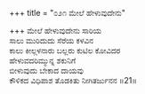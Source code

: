 +++
title = "೦೨೧ ಮೇಲೆ ಹೇಳುವುದೇನು"

+++
ಮೇಲೆ ಹೇಳುವುದೇನು ಸಾರಿಯ  
ಸಾಲು ಮುರಿದುದು ಸೆರೆಯ ಕಳವಿನ  
ಕಾಲು ಕೀಲ್ಗಳನಾರು ಬಲ್ಲರು ಕುಟಿಲ ಕೋವಿದರ  
ಹೇಳುವದರಿಮ್ಮುನ್ನ ಶಕುನಿಗೆ  
ಬೀಳುವುದು ಬೇಕಾದ ದಾಯವು  
ಕೌಳಿಕದ ವಿಧಿಪಾಶ ತೊಡಕಿತು ನೀಗಿತರ್ಜುನನ    ॥21॥